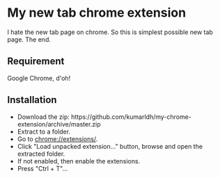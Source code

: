 <h1>My new tab chrome extension</h1>
<p>I hate the new tab page on chrome. So this is simplest possible new tab page. The end.</p>
<h2>Requirement</h2>
<p>Google Chrome, d'oh!</p>
<h2>Installation</h2>
<ul>
  <li>Download the zip: https://github.com/kumarldh/my-chrome-extension/archive/master.zip</li>
  <li>Extract to a folder.</li>
  <li>Go to <a href="chrome://extensions/">chrome://extensions/</a>.</li>
  <li>Click "Load unpacked extension..." button, browse and open the extracted folder.</li>
  <li>If not enabled, then enable the extensions.</li>
  <li>Press "Ctrl + T"...</li>
</ul>
